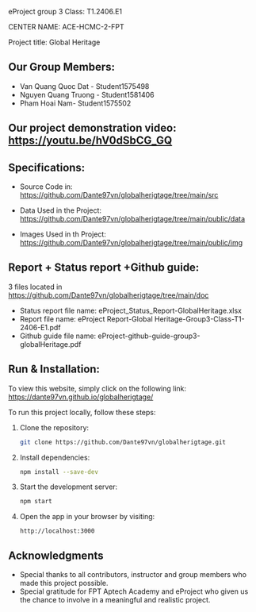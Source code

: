 eProject group 3
Class: T1.2406.E1

CENTER NAME: ACE-HCMC-2-FPT

Project title: Global Heritage

## Our Group Members:

- Van Quang Quoc Dat - Student1575498
- Nguyen Quang Truong - Student1581406
- Pham Hoai Nam- Student1575502

## Our project demonstration video: https://youtu.be/hV0dSbCG_GQ

## Specifications:

- Source Code in: https://github.com/Dante97vn/globalherigtage/tree/main/src
- Data Used in the Project: https://github.com/Dante97vn/globalherigtage/tree/main/public/data

- Images Used in th Project: https://github.com/Dante97vn/globalherigtage/tree/main/public/img

## Report + Status report +Github guide:

3 files located in https://github.com/Dante97vn/globalherigtage/tree/main/doc

- Status report file name: eProject_Status_Report-GlobalHeritage.xlsx
- Report file name: eProject Report-Global Heritage-Group3-Class-T1-2406-E1.pdf
- Github guide file name: eProject-github-guide-group3-globalHeritage.pdf

## Run & Installation:

To view this website, simply click on the following link: https://dante97vn.github.io/globalherigtage/

To run this project locally, follow these steps:

1. Clone the repository:

   ```bash
   git clone https://github.com/Dante97vn/globalherigtage.git
   ```

2. Install dependencies:

   ```bash
   npm install --save-dev
   ```

3. Start the development server:

   ```bash
   npm start
   ```

4. Open the app in your browser by visiting:
   ```
   http://localhost:3000
   ```

## Acknowledgments

- Special thanks to all contributors, instructor and group members who made this project possible.
- Special gratitude for FPT Aptech Academy and eProject who given us the chance to involve in a meaningful and realistic project.


